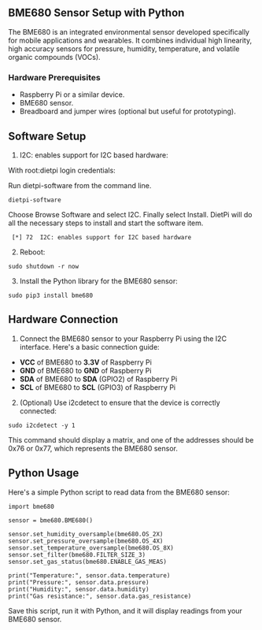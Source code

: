 ## BME680 Sensor Setup with Python

The BME680 is an integrated environmental sensor developed specifically for mobile applications and wearables. It combines individual high linearity, high accuracy sensors for pressure, humidity, temperature, and volatile organic compounds (VOCs).

### Hardware Prerequisites

- Raspberry Pi or a similar device.
- BME680 sensor.
- Breadboard and jumper wires (optional but useful for prototyping).


## Software Setup

1. I2C: enables support for I2C based hardware:

With root:dietpi login credentials:

Run dietpi-software from the command line.

```
dietpi-software
```
Choose Browse Software and select I2C. Finally select Install. DietPi will do all the necessary steps to install and start the software item.


```
 [*] 72  I2C: enables support for I2C based hardware

```

2. Reboot:

```
sudo shutdown -r now

```

3. Install the Python library for the BME680 sensor:

```
sudo pip3 install bme680

```


## Hardware Connection

1. Connect the BME680 sensor to your Raspberry Pi using the I2C interface. Here's a basic connection guide:

- **VCC** of BME680 to **3.3V** of Raspberry Pi
- **GND** of BME680 to **GND** of Raspberry Pi
- **SDA** of BME680 to **SDA** (GPIO2) of Raspberry Pi
- **SCL** of BME680 to **SCL** (GPIO3) of Raspberry Pi

2. (Optional) Use i2cdetect to ensure that the device is correctly connected:

```
sudo i2cdetect -y 1

```

This command should display a matrix, and one of the addresses should be 0x76 or 0x77, which represents the BME680 sensor.

## Python Usage

Here's a simple Python script to read data from the BME680 sensor:

```
import bme680

sensor = bme680.BME680()

sensor.set_humidity_oversample(bme680.OS_2X)
sensor.set_pressure_oversample(bme680.OS_4X)
sensor.set_temperature_oversample(bme680.OS_8X)
sensor.set_filter(bme680.FILTER_SIZE_3)
sensor.set_gas_status(bme680.ENABLE_GAS_MEAS)

print("Temperature:", sensor.data.temperature)
print("Pressure:", sensor.data.pressure)
print("Humidity:", sensor.data.humidity)
print("Gas resistance:", sensor.data.gas_resistance)

```

Save this script, run it with Python, and it will display readings from your BME680 sensor.